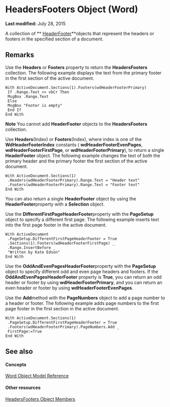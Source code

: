 
# HeadersFooters Object (Word)

 **Last modified:** July 28, 2015

A collection of  ** [HeaderFooter](3f2f926a-9220-5536-80ed-af63d2feb016.md)**objects that represent the headers or footers in the specified section of a document.

## Remarks

Use the  **Headers** or **Footers** property to return the **HeadersFooters** collection. The following example displays the text from the primary footer in the first section of the active document.


```
With ActiveDocument.Sections(1).Footers(wdHeaderFooterPrimary) 
 If .Range.Text <> vbCr Then 
 MsgBox .Range.Text 
 Else 
 MsgBox "Footer is empty" 
 End If 
End With
```


 **Note**  You cannot add  **HeaderFooter** objects to the **HeadersFooters** collection.

Use  **Headers**(Index) or  **Footers**(Index), where index is one of the  **WdHeaderFooterIndex** constants ( **wdHeaderFooterEvenPages**,  **wdHeaderFooterFirstPage**, or  **wdHeaderFooterPrimary**), to return a single  **HeaderFooter** object. The following example changes the text of both the primary header and the primary footer the first section of the active document.




```
With ActiveDocument.Sections(1) 
 .Headers(wdHeaderFooterPrimary).Range.Text = "Header text" 
 .Footers(wdHeaderFooterPrimary).Range.Text = "Footer text" 
End With
```

You can also return a single  **HeaderFooter** object by using the **HeaderFooter**property with a  **Selection** object.

Use the  **DifferentFirstPageHeaderFooter**property with the  **PageSetup** object to specify a different first page. The following example inserts text into the first page footer in the active document.




```
With ActiveDocument 
 .PageSetup.DifferentFirstPageHeaderFooter = True 
 .Sections(1).Footers(wdHeaderFooterFirstPage) _ 
 .Range.InsertBefore _ 
 "Written by Kate Edson" 
End With
```

Use the  **OddAndEvenPagesHeaderFooter**property with the  **PageSetup** object to specify different odd and even page headers and footers. If the **OddAndEvenPagesHeaderFooter** property is **True**, you can return an odd header or footer by using  **wdHeaderFooterPrimary**, and you can return an even header or footer by using  **wdHeaderFooterEvenPages**.

Use the  **Add**method with the  **PageNumbers** object to add a page number to a header or footer. The following example adds page numbers to the first page footer in the first section in the active document.




```
With ActiveDocument.Sections(1) 
 .PageSetup.DifferentFirstPageHeaderFooter = True 
 .Footers(wdHeaderFooterPrimary).PageNumbers.Add _ 
 FirstPage:=True 
End With
```


## See also


#### Concepts


 [Word Object Model Reference](be452561-b436-bb9b-6f94-3faa9a74a6fd.md)
#### Other resources


 [HeadersFooters Object Members](6cf7f768-d356-7ff4-089c-7f3f810d00a8.md)
